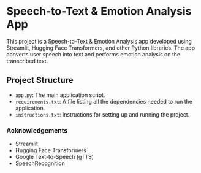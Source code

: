 # Speech-to-Text & Emotion Analysis App

This project is a Speech-to-Text & Emotion Analysis app developed using Streamlit, Hugging Face Transformers, and other Python libraries. The app converts user speech into text and performs emotion analysis on the transcribed text.

## Project Structure

- `app.py`: The main application script.
- `requirements.txt`: A file listing all the dependencies needed to run the application.
- `instructions.txt`: Instructions for setting up and running the project.

### Acknowledgements
- Streamlit
- Hugging Face Transformers
- Google Text-to-Speech (gTTS)
- SpeechRecognition

